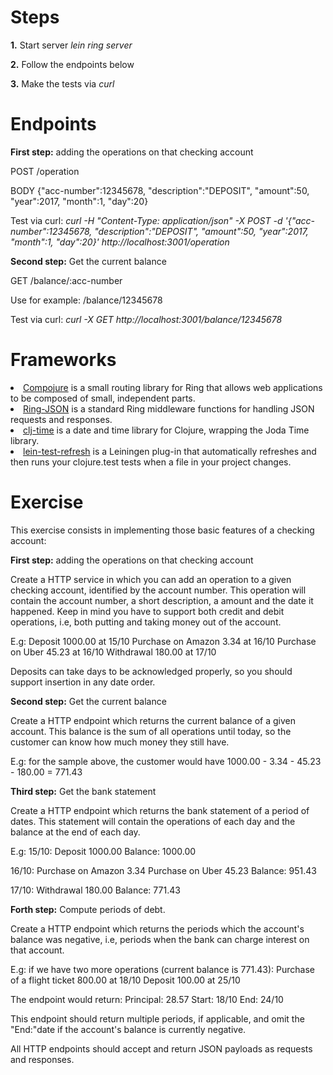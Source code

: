 <h1>Steps</h1>

<b>1.</b> Start server <i>lein ring server</i>

<b>2.</b> Follow the endpoints below

<b>3.</b> Make the tests via <i>curl</i>


<h1>Endpoints</h1>


<b>First step:</b> adding the operations on that checking account

POST /operation

BODY {"acc-number":12345678, "description":"DEPOSIT", "amount":50, "year":2017, "month":1, "day":20}

Test via curl: <i>curl -H "Content-Type: application/json" -X POST -d '{"acc-number":12345678, "description":"DEPOSIT", "amount":50, "year":2017, "month":1, "day":20}' http://localhost:3001/operation</i>

<b>Second step:</b> Get the current balance

GET /balance/:acc-number

Use for example: /balance/12345678

Test via curl: <i>curl -X GET  http://localhost:3001/balance/12345678</i>

<h1>Frameworks</h1>

<li><a href="https://github.com/weavejester/compojure">Compojure</a> is a small routing library for Ring that allows web applications to be composed of small, independent parts.
<li><a href="https://github.com/ring-clojure/ring-json">Ring-JSON</a> is a standard Ring middleware functions for handling JSON requests and responses.
<li><a href="https://github.com/clj-time/clj-time">clj-time</a> is a date and time library for Clojure, wrapping the Joda Time library.
<li><a href="https://github.com/jakemcc/lein-test-refresh">lein-test-refresh</a>
 is a Leiningen plug-in that automatically refreshes and then runs your clojure.test tests when a file in your project changes.


<h1>Exercise</h1>

This exercise consists in implementing those basic features of a checking account:

<b>First step:</b> adding the operations on that checking account

Create a HTTP service in which you can add an operation to a given checking account, identified by the account number. This operation will contain the account number, a short description, a amount and the date it happened. Keep in mind you have to support both credit and debit operations, i.e, both putting and taking money out of the account.

E.g:
Deposit 1000.00 at 15/10
Purchase on Amazon 3.34 at 16/10
Purchase on Uber 45.23 at 16/10
Withdrawal 180.00 at 17/10

Deposits can take days to be acknowledged properly, so you should support insertion in any date order.

<b>Second step:</b> Get the current balance

Create a HTTP endpoint which returns the current balance of a given account.
This balance is the sum of all operations until today, so the customer can know how much money they still have.

E.g: for the sample above, the customer would have 1000.00 - 3.34 - 45.23 - 180.00 = 771.43

<b>Third step:</b> Get the bank statement

Create a HTTP endpoint which returns the bank statement of a period of dates.
This statement will contain the operations of each day and the balance at the end of each day.

E.g:
15/10:
Deposit 1000.00
Balance: 1000.00

16/10:
Purchase on Amazon 3.34
Purchase on Uber 45.23
Balance: 951.43

17/10:
Withdrawal 180.00
Balance: 771.43

<b>Forth step:</b> Compute periods of debt.

Create a HTTP endpoint which returns the periods which the account's balance
was negative, i.e, periods when the bank can charge interest on that account.

E.g: if we have two more operations (current balance is 771.43):
Purchase of a flight ticket 800.00 at 18/10
Deposit 100.00 at 25/10

The endpoint would return:
Principal: 28.57
Start: 18/10
End: 24/10

This endpoint should return multiple periods, if applicable, and omit the "End:"date if the account's balance is currently negative.

All HTTP endpoints should accept and return JSON payloads as requests and
responses. 



